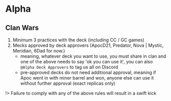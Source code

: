# Alpha

## Clan Wars

1. Minimum 3 practices with the deck (including CC / GC games)
2. Mecks approved by deck approvers (ApocD21, Predator, Nova | Mystic, Meridian, 6Dad for now.)
    - meaning, whatever deck you want to use, you must share in clan and one of the above needs to say 'ok you can use it', you can also `@Alpha Deck Approvers` to tag us all on Discord
    - pre-approved decks do not need additional approval, meaning if Apoc went in with miner barrel and won, anyone else can use it without further approval (exact replicas only)

!> Failure to comply with any of the above rules will result in a swift kick
